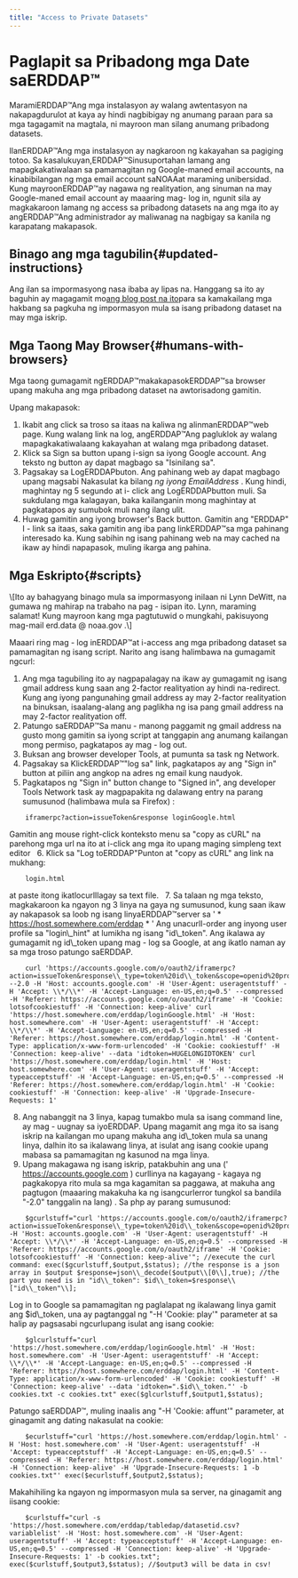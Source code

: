 ```yaml
---
title: "Access to Private Datasets"
---
```

# Paglapit sa Pribadong mga Date saERDDAP™

MaramiERDDAP™Ang mga instalasyon ay walang awtentasyon na nakapagdurulot at kaya ay hindi nagbibigay ng anumang paraan para sa mga tagagamit na magtala, ni mayroon man silang anumang pribadong datasets.

IlanERDDAP™Ang mga instalasyon ay nagkaroon ng kakayahan sa pagiging totoo. Sa kasalukuyan,ERDDAP™Sinusuportahan lamang ang mapagkakatiwalaan sa pamamagitan ng Google-maned email accounts, na kinabibilangan ng mga email account saNOAAat maraming unibersidad. Kung mayroonERDDAP™ay nagawa ng realityation, ang sinuman na may Google-maned email account ay maaaring mag- log in, ngunit sila ay magkakaroon lamang ng access sa pribadong datasets na ang mga ito ay angERDDAP™Ang administrador ay maliwanag na nagbigay sa kanila ng karapatang makapasok.

## Binago ang mga tagubilin{#updated-instructions} 

Ang ilan sa impormasyong nasa ibaba ay lipas na. Hanggang sa ito ay baguhin ay magagamit mo[ang blog post na ito](https://shospital.github.io/blog/posts/blog-post/erddap_private_dataset.html)para sa kamakailang mga hakbang sa pagkuha ng impormasyon mula sa isang pribadong dataset na may mga iskrip.

## Mga Taong May Browser{#humans-with-browsers} 

Mga taong gumagamit ngERDDAP™makakapasokERDDAP™sa browser upang makuha ang mga pribadong dataset na awtorisadong gamitin.

Upang makapasok:

1. Ikabit ang click sa troso sa itaas na kaliwa ng alinmanERDDAP™web page.
Kung walang link na log, angERDDAP™Ang pagluklok ay walang mapagkakatiwalaang kakayahan at walang mga pribadong dataset.
     
2. Klick sa Sign sa button upang i-sign sa iyong Google account.
Ang teksto ng button ay dapat magbago sa "Isinilang sa".
     
3. Pagsakay sa LogERDDAPbuton.
Ang pahinang web ay dapat magbago upang magsabi Nakasulat ka bilang *ng iyong EmailAddress* .
Kung hindi, maghintay ng 5 segundo at i- click ang LogERDDAPbutton muli.
Sa sukdulang mga kalagayan, baka kailanganin mong maghintay at pagkatapos ay sumubok muli nang ilang ulit.
     
4. Huwag gamitin ang iyong browser's Back button. Gamitin ang "ERDDAP" I - link sa itaas, saka gamitin ang iba pang linkERDDAP™sa mga pahinang interesado ka. Kung sabihin ng isang pahinang web na may cached na ikaw ay hindi napapasok, muling ikarga ang pahina.
     

## Mga Eskripto{#scripts} 

\\[Ito ay bahagyang binago mula sa impormasyong inilaan ni Lynn DeWitt, na gumawa ng mahirap na trabaho na pag - isipan ito. Lynn, maraming salamat&#33;
Kung mayroon kang mga pagtutuwid o mungkahi, pakisuyong mag-mail erd.data @ noaa.gov .\\]

Maaari ring mag - log inERDDAP™at i-access ang mga pribadong dataset sa pamamagitan ng isang script. Narito ang isang halimbawa na gumagamit ngcurl:

1. Ang mga tagubiling ito ay nagpapalagay na ikaw ay gumagamit ng isang gmail address kung saan ang 2-factor realityation ay hindi na-redirect. Kung ang iyong pangunahing gmail address ay may 2-factor realityation na binuksan, isaalang-alang ang paglikha ng isa pang gmail address na may 2-factor realityation off.
     
2. Patungo saERDDAP™Sa manu - manong paggamit ng gmail address na gusto mong gamitin sa iyong script at tanggapin ang anumang kailangan mong permiso, pagkatapos ay mag - log out.
     
3. Buksan ang browser developer Tools, at pumunta sa task ng Network.
     
4. Pagsakay sa KlickERDDAP™"log sa" link, pagkatapos ay ang "Sign in" button at piliin ang angkop na adres ng email kung naudyok.
     
5. Pagkatapos ng "Sign in" button change to "Signed in", ang developer Tools Network task ay magpapakita ng dalawang entry na parang sumusunod (halimbawa mula sa Firefox) :
```
    iframerpc?action=issueToken&response loginGoogle.html  
```
Gamitin ang mouse right-click konteksto menu sa "copy as cURL" na parehong mga url na ito at i-click ang mga ito upang maging simpleng text editor
     
6. Klick sa "Log toERDDAP"Punton at "copy as cURL" ang link na mukhang:
```
    login.html  
```
at paste itong ikatlocurlIlagay sa text file.
     
7. Sa talaan ng mga teksto, magkakaroon ka ngayon ng 3 linya na gaya ng sumusunod, kung saan ikaw ay nakapasok sa loob ng isang linyaERDDAP™server sa ' * https://host.somewhere.com/erddap * ' Ang unacurlI-order ang inyong user profile sa "login\\_hint" at lumikha ng isang "id\\_token". Ang ikalawa ay gumagamit ng id\\_token upang mag - log sa Google, at ang ikatlo naman ay sa mga troso patungo saERDDAP.
```
    curl 'https://accounts.google.com/o/oauth2/iframerpc?action=issueToken&response\\_type=token%20id\\_token&scope=openid%20profile%20email&client\\_id=ABCDEFG.apps.googleusercontent.com&login\\_hint=XXXXXXXXXX&ss\\_domain=https%3A%2F%2Fhost.somewhere.com&origin=https%3A%2F%2Fhost.somewhere.com' --2.0 -H 'Host: accounts.google.com' -H 'User-Agent: useragentstuff' -H 'Accept: \\*/\\*' -H 'Accept-Language: en-US,en;q=0.5' --compressed -H 'Referer: https://accounts.google.com/o/oauth2/iframe' -H 'Cookie: lotsofcookiestuff' -H 'Connection: keep-alive' curl 'https://host.somewhere.com/erddap/loginGoogle.html' -H 'Host: host.somewhere.com' -H 'User-Agent: useragentstuff' -H 'Accept: \\*/\\*' -H 'Accept-Language: en-US,en;q=0.5' --compressed -H 'Referer: https://host.somewhere.com/erddap/login.html' -H 'Content-Type: application/x-www-form-urlencoded' -H 'Cookie: cookiestuff' -H 'Connection: keep-alive' --data 'idtoken=HUGELONGIDTOKEN' curl 'https://host.somewhere.com/erddap/login.html' -H 'Host: host.somewhere.com' -H 'User-Agent: useragentstuff' -H 'Accept: typeacceptstuff' -H 'Accept-Language: en-US,en;q=0.5' --compressed -H 'Referer: https://host.somewhere.com/erddap/login.html' -H 'Cookie: cookiestuff' -H 'Connection: keep-alive' -H 'Upgrade-Insecure-Requests: 1'
```
    
8. Ang nabanggit na 3 linya, kapag tumakbo mula sa isang command line, ay mag - uugnay sa iyoERDDAP. Upang magamit ang mga ito sa isang iskrip na kailangan mo upang makuha ang id\\_token mula sa unang linya, dalhin ito sa ikalawang linya, at isulat ang isang cookie upang mabasa sa pamamagitan ng kasunod na mga linya.
     
9. Upang makagawa ng isang iskrip, patakbuhin ang una (' https://accounts.google.com )  curllinya na kagayang - kagaya ng pagkakopya rito mula sa mga kagamitan sa paggawa, at makuha ang pagtugon (maaaring makakuha ka ng isangcurlerror tungkol sa bandila "-2.0" tanggalin na lang) . Sa php ay parang sumusunod:
```
    $gcurlstuff="curl 'https://accounts.google.com/o/oauth2/iframerpc?action=issueToken&response\\_type=token%20id\\_token&scope=openid%20profile%20email&client\\_id=ABCDEFG.apps.googleusercontent.com&login\\_hint=XXXXXXXXXX&ss\\_domain=https%3A%2F%2Fhost.somewhere.com&origin=https%3A%2F%2Fhost.somewhere.com' -H 'Host: accounts.google.com' -H 'User-Agent: useragentstuff' -H 'Accept: \\*/\\*' -H 'Accept-Language: en-US,en;q=0.5' --compressed -H 'Referer: https://accounts.google.com/o/oauth2/iframe' -H 'Cookie: lotsofcookiestuff' -H 'Connection: keep-alive'"; //execute the curl command: exec($gcurlstuff,$output,$status); //the response is a json array in $output $response=json\\_decode($output\\[0\\],true); //the part you need is in "id\\_token": $id\\_token=$response\\["id\\_token"\\];
```
Log in to Google sa pamamagitan ng paglalapat ng ikalawang linya gamit ang $id\\_token, una ay pagtanggal ng "-H 'Cookie: play'" parameter at sa halip ay pagsasabi ngcurlupang isulat ang isang cookie:
```
    $glcurlstuff="curl 'https://host.somewhere.com/erddap/loginGoogle.html' -H 'Host: host.somewhere.com' -H 'User-Agent: useragentstuff' -H 'Accept: \\*/\\*' -H 'Accept-Language: en-US,en;q=0.5' --compressed -H 'Referer: https://host.somewhere.com/erddap/login.html' -H 'Content-Type: application/x-www-form-urlencoded' -H 'Cookie: cookiestuff' -H 'Connection: keep-alive' --data 'idtoken=".$id\\_token."' -b cookies.txt -c cookies.txt" exec($glcurlstuff,$output1,$status);
```
Patungo saERDDAP™, muling inaalis ang "-H 'Cookie: affunt'" parameter, at ginagamit ang dating nakasulat na cookie:
```
    $ecurlstuff="curl 'https://host.somewhere.com/erddap/login.html' -H 'Host: host.somewhere.com' -H 'User-Agent: useragentstuff' -H 'Accept: typeacceptstuff' -H 'Accept-Language: en-US,en;q=0.5' --compressed -H 'Referer: https://host.somewhere.com/erddap/login.html' -H 'Connection: keep-alive' -H 'Upgrade-Insecure-Requests: 1 -b cookies.txt"' exec($ecurlstuff,$output2,$status);
```
Makahihiling ka ngayon ng impormasyon mula sa server, na ginagamit ang iisang cookie:
```
    $curlstuff="curl -s 'https://host.somewhere.com/erddap/tabledap/datasetid.csv?variablelist' -H 'Host: host.somewhere.com' -H 'User-Agent: useragentstuff' -H 'Accept: typeacceptstuff' -H 'Accept-Language: en-US,en;q=0.5' --compressed -H 'Connection: keep-alive' -H 'Upgrade-Insecure-Requests: 1' -b cookies.txt"; exec($curlstuff,$output3,$status); //$output3 will be data in csv!
```

